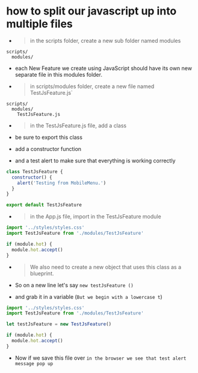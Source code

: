 # how to split our javascript up into multiple files

- > in the scripts folder, create a new sub folder named modules

```
scripts/
  modules/
```

- each New Feature we create using JavaScript should have its own new separate file in this modules folder.

- > in scripts/modules folder, create a new file named TestJsFeature.js`

```
scripts/
  modules/
    TestJsFeature.js
```

- > in the TestJsFeature.js file, add a class

- be sure to export this class
- add a constructor function
- and a test alert to make sure that everything is working correctly

```js
class TestJsFeature {
  constructor() {
    alert('Testing from MobileMenu.')
  }
}

export default TestJsFeature
```

- > in the App.js file, import in the TestJsFeature module

```js
import '../styles/styles.css'
import TestJsFeature from './modules/TestJsFeature'

if (module.hot) {
  module.hot.accept()
}
```

- > We also need to create a new object that uses this class as a blueprint.

- So on a new line let's say `new testJsFeature ()`

- and grab it in a variable (`But we begin with a lowercase t`)

```js
import '../styles/styles.css'
import TestJsFeature from './modules/TestJsFeature'

let testJsFeature = new TestJsFeature()

if (module.hot) {
  module.hot.accept()
}
```

- Now if we save this file over `in the browser we see that test alert message pop up`
